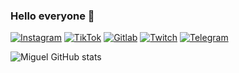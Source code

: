 ### Hello everyone 👋

[![Instagram](https://img.shields.io/badge/Instagram-E4405F?style=for-the-badge&logo=instagram&logoColor=white)](https://www.instagram.com/miguel_santos26_/)
[![TikTok](https://img.shields.io/badge/TikTok-000000?style=for-the-badge&logo=tiktok&logoColor=white)](https://www.tiktok.com/@miguel26_10)
[![Gitlab](https://img.shields.io/badge/GitLab-330F63?style=for-the-badge&logo=gitlab&logoColor=white)](https://gitlab.com/Mikyy_26)
[![Twitch](https://img.shields.io/badge/Twitch-9146FF?style=for-the-badge&logo=twitch&logoColor=white)](https://www.twitch.tv/m1ke_26)
[![Telegram](https://img.shields.io/badge/Telegram-2CA5E0?style=for-the-badge&logo=telegram&logoColor=white)](https://t.me/m1ke_26)

![Miguel GitHub stats](https://github-readme-stats.vercel.app/api?username=Mikyy26&show_icons=true&theme=radical)
